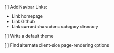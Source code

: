[ ] Add Navbar Links:
- Link homepage
- Link Github
- Link current character's category directory

[ ] Write a default theme

[ ] Find alternate client-side page-rendering options
